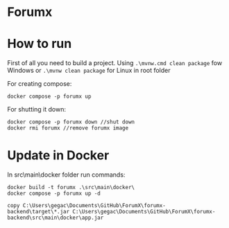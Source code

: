 # Forumx

# How to run

First of all you need to build a project. Using ```.\mvnw.cmd clean package``` fow Windows or ```.\mvnw clean package``` for Linux in root folder

For creating compose:

```
docker compose -p forumx up
```

For shutting it down:

```
docker compose -p forumx down //shut down
docker rmi forumx //remove forumx image
```

# Update in Docker

In src\main\docker folder run commands:

```
docker build -t forumx .\src\main\docker\
docker compose -p forumx up -d
```

```
copy C:\Users\gegac\Documents\GitHub\ForumX\forumx-backend\target\*.jar C:\Users\gegac\Documents\GitHub\ForumX\forumx-backend\src\main\docker\app.jar
```